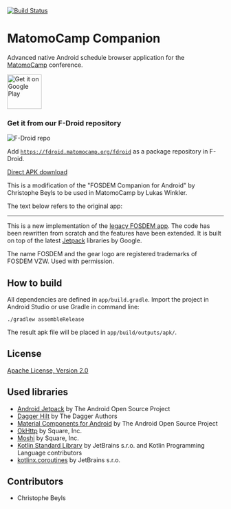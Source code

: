 [![Build Status](https://api.travis-ci.com/MatomoCamp/matomocamp-companion-android.svg?branch=master)](https://app.travis-ci.com/github/MatomoCamp/matomocamp-companion-android)

# MatomoCamp Companion

Advanced native Android schedule browser application for the [MatomoCamp](https://matomocamp.org/) conference.


[<img src="https://play.google.com/intl/en_us/badges/images/generic/en-play-badge.png"
     alt="Get it on Google Play"
     height="80">](https://play.google.com/store/apps/details?id=org.matomocamp.companion)

### Get it from our F-Droid repository
![F-Droid repo](https://fdroid.matomocamp.org/fdroid/repo/icons/icon.png)

Add [`https://fdroid.matomocamp.org/fdroid`](https://fdroid.matomocamp.org/fdroid) as a package repository in F-Droid.

[Direct APK download](https://fdroid.matomocamp.org/fdroid/MatomoCampCompanion.apk)

This is a modification of the "FOSDEM Companion for Android" by Christophe Beyls to be used in MatomoCamp by Lukas Winkler.

The text below refers to the original app:

-----------------

This is a new implementation of the [legacy FOSDEM app](https://github.com/rkallensee/fosdem-android/). The code has been rewritten from scratch and the features have been extended. It is built on top of the latest [Jetpack](https://developer.android.com/jetpack/) libraries by Google.


The name FOSDEM and the gear logo are registered trademarks of FOSDEM VZW. Used with permission.


## How to build

All dependencies are defined in ```app/build.gradle```. Import the project in Android Studio or use Gradle in command line:

```
./gradlew assembleRelease
```

The result apk file will be placed in ```app/build/outputs/apk/```.

## License

[Apache License, Version 2.0](http://www.apache.org/licenses/LICENSE-2.0)

## Used libraries

* [Android Jetpack](https://developer.android.com/jetpack) by The Android Open Source Project
* [Dagger Hilt](https://dagger.dev/hilt/) by The Dagger Authors
* [Material Components for Android](https://material.io/develop/android) by The Android Open Source Project
* [OkHttp](https://github.com/square/okhttp) by Square, Inc.
* [Moshi](https://github.com/square/moshi) by Square, Inc.
* [Kotlin Standard Library](https://github.com/JetBrains/kotlin) by JetBrains s.r.o. and Kotlin Programming Language contributors
* [kotlinx.coroutines](https://github.com/Kotlin/kotlinx.coroutines) by JetBrains s.r.o.

## Contributors

* Christophe Beyls
